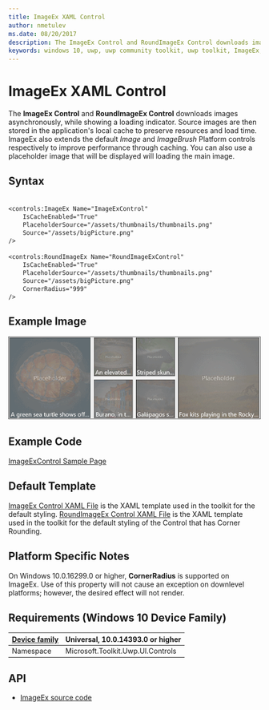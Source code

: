 ```yaml
---
title: ImageEx XAML Control
author: nmetulev
ms.date: 08/20/2017
description: The ImageEx Control and RoundImageEx Control downloads images asynchronously, while showing a loading indicator.
keywords: windows 10, uwp, uwp community toolkit, uwp toolkit, ImageEx, RoundImageEx, xaml control, xaml
---
```


# ImageEx XAML Control

The **ImageEx Control** and **RoundImageEx Control** downloads images asynchronously, while showing a loading indicator. Source images are then stored in the application's local cache to preserve resources and load time. ImageEx also extends the default *Image* and *ImageBrush* Platform controls respectively to improve performance through caching. 
You can also use a placeholder image that will be displayed will loading the main image.
 
## Syntax

```xaml

<controls:ImageEx Name="ImageExControl"
	IsCacheEnabled="True"
	PlaceholderSource="/assets/thumbnails/thumbnails.png"
	Source="/assets/bigPicture.png"
/> 

<controls:RoundImageEx Name="RoundImageExControl"
	IsCacheEnabled="True"
	PlaceholderSource="/assets/thumbnails/thumbnails.png"
	Source="/assets/bigPicture.png"
	CornerRadius="999"
/> 

```

## Example Image

![ImageEx animation](../resources/images/Controls-ImageEx.gif "ImageEx")

## Example Code

[ImageExControl Sample Page](https://github.com/Microsoft/UWPCommunityToolkit/tree/master/Microsoft.Toolkit.Uwp.SampleApp/SamplePages/ImageEx)

## Default Template 

[ImageEx Control XAML File](https://github.com/Microsoft/UWPCommunityToolkit/blob/master/Microsoft.Toolkit.Uwp.UI.Controls/ImageEx/ImageEx.xaml) is the XAML template used in the toolkit for the default styling.
[RoundImageEx Control XAML File](https://github.com/Microsoft/UWPCommunityToolkit/blob/master/Microsoft.Toolkit.Uwp.UI.Controls/ImageEx/RoundImageEx.xaml) is the XAML template used in the toolkit for the default styling of the Control that has Corner Rounding.

## Platform Specific Notes

On Windows 10.0.16299.0 or higher, **CornerRadius** is supported on ImageEx.  Use of this property will not cause an exception on downlevel platforms; however, the desired effect will not render.

## Requirements (Windows 10 Device Family)

| [Device family](http://go.microsoft.com/fwlink/p/?LinkID=526370) | Universal, 10.0.14393.0 or higher |
| --- | --- |
| Namespace | Microsoft.Toolkit.Uwp.UI.Controls |

## API

* [ImageEx source code](https://github.com/Microsoft/UWPCommunityToolkit/tree/master/Microsoft.Toolkit.Uwp.UI.Controls/ImageEx)

